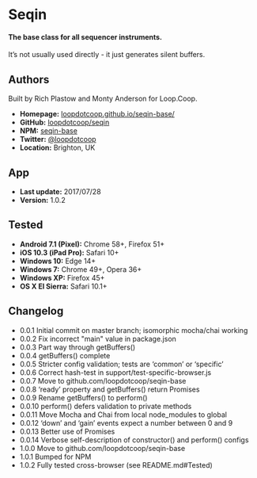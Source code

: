 # Seqin

#### The base class for all sequencer instruments.

It’s not usually used directly - it just generates silent buffers.


Authors
-------
Built by Rich Plastow and Monty Anderson for Loop.Coop.

+ __Homepage:__     [loopdotcoop.github.io/seqin-base/](https://loopdotcoop.github.io/seqin-base/)
+ __GitHub:__       [loopdotcoop/seqin](https://github.com/loopdotcoop/seqin-base)
+ __NPM:__          [seqin-base](https://www.npmjs.com/package/seqin-base)
+ __Twitter:__      [@loopdotcoop](https://twitter.com/loopdotcoop)
+ __Location:__     Brighton, UK


App
---
+ __Last update:__  2017/07/28
+ __Version:__      1.0.2


Tested
------
+ __Android 7.1 (Pixel):__  Chrome 58+, Firefox 51+
+ __iOS 10.3 (iPad Pro):__  Safari 10+
+ __Windows 10:__           Edge 14+
+ __Windows 7:__            Chrome 49+, Opera 36+
+ __Windows XP:__           Firefox 45+
+ __OS X El Sierra:__       Safari 10.1+


Changelog
---------
+ 0.0.1       Initial commit on master branch; isomorphic mocha/chai working
+ 0.0.2       Fix incorrect "main" value in package.json
+ 0.0.3       Part way through getBuffers()
+ 0.0.4       getBuffers() complete
+ 0.0.5       Stricter config validation; tests are ‘common’ or ‘specific’
+ 0.0.6       Correct hash-test in support/test-specific-browser.js
+ 0.0.7       Move to github.com/loopdotcoop/seqin-base
+ 0.0.8       ‘ready’ property and getBuffers() return Promises
+ 0.0.9       Rename getBuffers() to perform()
+ 0.0.10      perform() defers validation to private methods
+ 0.0.11      Move Mocha and Chai from local node_modules to global
+ 0.0.12      ‘down’ and ‘gain’ events expect a number between 0 and 9
+ 0.0.13      Better use of Promises
+ 0.0.14      Verbose self-description of constructor() and perform() configs
+ 1.0.0       Move to github.com/loopdotcoop/seqin-base
+ 1.0.1       Bumped for NPM
+ 1.0.2       Fully tested cross-browser (see README.md#Tested)
